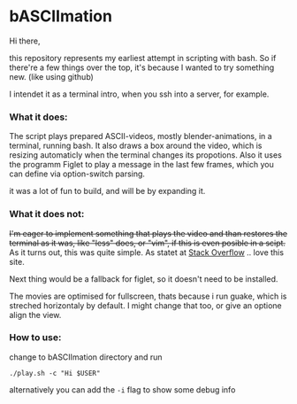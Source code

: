 # bASCIImation

Hi there, 

this repository represents my earliest attempt in scripting with bash.
So if there're a few things over the top, it's because I wanted to try something new. (like using github)

I intendet it as a terminal intro, when you ssh into a server, for example.

### What it does:

The script plays prepared ASCII-videos, mostly blender-animations, in a terminal, running bash. 
It also draws a box around the video, which is resizing automaticly when the terminal changes its propotions. 
Also it uses the programm Figlet to play a message in the last few frames, which you can define via option-switch parsing.

it was a lot of fun to build, and will be by expanding it.

### What it does not:

~~I'm eager to implement something that plays the video and than restores the terminal as it was, like "less" does, or "vim", if this is even posible in a scipt.~~
As it turns out, this was quite simple. As statet at [Stack Overflow](http://stackoverflow.com/questions/39065430/bash-reset-terminal-output-as-it-was-before) .. love this site.

Next thing would be a fallback for figlet, so it doesn't need to be installed. 

The movies are optimised for fullscreen, thats because i run guake, which is streched horizontaly by default. I might change that too, or give an optione align the view.

### How to use:

change to bASCIImation directory and run 
```
./play.sh -c "Hi $USER"
```
alternatively you can add the `-i` flag to show some debug info

